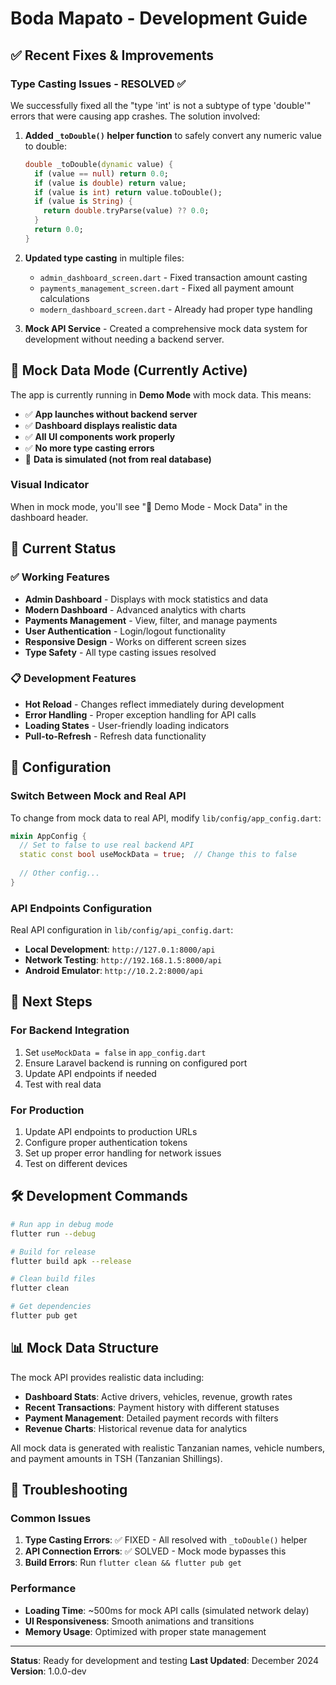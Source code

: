 # Boda Mapato - Development Guide

## ✅ Recent Fixes & Improvements

### Type Casting Issues - RESOLVED ✅
We successfully fixed all the "type 'int' is not a subtype of type 'double'" errors that were causing app crashes. The solution involved:

1. **Added `_toDouble()` helper function** to safely convert any numeric value to double:
   ```dart
   double _toDouble(dynamic value) {
     if (value == null) return 0.0;
     if (value is double) return value;
     if (value is int) return value.toDouble();
     if (value is String) {
       return double.tryParse(value) ?? 0.0;
     }
     return 0.0;
   }
   ```

2. **Updated type casting** in multiple files:
   - `admin_dashboard_screen.dart` - Fixed transaction amount casting
   - `payments_management_screen.dart` - Fixed all payment amount calculations
   - `modern_dashboard_screen.dart` - Already had proper type handling

3. **Mock API Service** - Created a comprehensive mock data system for development without needing a backend server.

## 🚧 Mock Data Mode (Currently Active)

The app is currently running in **Demo Mode** with mock data. This means:

- ✅ **App launches without backend server**
- ✅ **Dashboard displays realistic data** 
- ✅ **All UI components work properly**
- ✅ **No more type casting errors**
- 🚧 **Data is simulated (not from real database)**

### Visual Indicator
When in mock mode, you'll see "🚧 Demo Mode - Mock Data" in the dashboard header.

## 📱 Current Status

### ✅ Working Features
- **Admin Dashboard** - Displays with mock statistics and data
- **Modern Dashboard** - Advanced analytics with charts
- **Payments Management** - View, filter, and manage payments
- **User Authentication** - Login/logout functionality 
- **Responsive Design** - Works on different screen sizes
- **Type Safety** - All type casting issues resolved

### 📋 Development Features
- **Hot Reload** - Changes reflect immediately during development
- **Error Handling** - Proper exception handling for API calls
- **Loading States** - User-friendly loading indicators
- **Pull-to-Refresh** - Refresh data functionality

## 🔧 Configuration

### Switch Between Mock and Real API

To change from mock data to real API, modify `lib/config/app_config.dart`:

```dart
mixin AppConfig {
  // Set to false to use real backend API
  static const bool useMockData = true;  // Change this to false
  
  // Other config...
}
```

### API Endpoints Configuration

Real API configuration in `lib/config/api_config.dart`:
- **Local Development**: `http://127.0.1:8000/api`
- **Network Testing**: `http://192.168.1.5:8000/api`
- **Android Emulator**: `http://10.2.2:8000/api`

## 🎯 Next Steps

### For Backend Integration
1. Set `useMockData = false` in `app_config.dart`
2. Ensure Laravel backend is running on configured port
3. Update API endpoints if needed
4. Test with real data

### For Production
1. Update API endpoints to production URLs
2. Configure proper authentication tokens
3. Set up proper error handling for network issues
4. Test on different devices

## 🛠 Development Commands

```bash
# Run app in debug mode
flutter run --debug

# Build for release
flutter build apk --release

# Clean build files
flutter clean

# Get dependencies
flutter pub get
```

## 📊 Mock Data Structure

The mock API provides realistic data including:

- **Dashboard Stats**: Active drivers, vehicles, revenue, growth rates
- **Recent Transactions**: Payment history with different statuses
- **Payment Management**: Detailed payment records with filters
- **Revenue Charts**: Historical revenue data for analytics

All mock data is generated with realistic Tanzanian names, vehicle numbers, and payment amounts in TSH (Tanzanian Shillings).

## 🐛 Troubleshooting

### Common Issues

1. **Type Casting Errors**: ✅ FIXED - All resolved with `_toDouble()` helper
2. **API Connection Errors**: ✅ SOLVED - Mock mode bypasses this
3. **Build Errors**: Run `flutter clean && flutter pub get`

### Performance

- **Loading Time**: ~500ms for mock API calls (simulated network delay)
- **UI Responsiveness**: Smooth animations and transitions
- **Memory Usage**: Optimized with proper state management

---

**Status**: Ready for development and testing
**Last Updated**: December 2024
**Version**: 1.0.0-dev